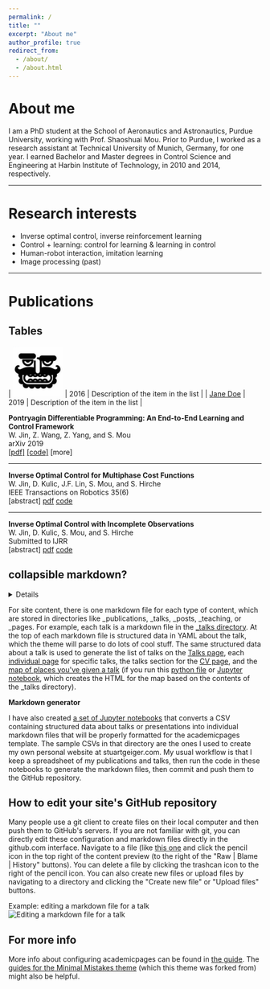```yaml
---
permalink: /
title: ""
excerpt: "About me"
author_profile: true
redirect_from: 
  - /about/
  - /about.html
---
```


About me
=====
I am a PhD student at the School of Aeronautics and Astronautics, Purdue University, working with Prof. Shaoshuai Mou. Prior to Purdue, I worked as a research assistant at Technical University of Munich, Germany, for one year. I earned Bachelor and Master degrees in Control Science and Engineering at Harbin Institute of Technology, in 2010 and 2014, respectively.

-----


Research interests
======
* Inverse optimal control, inverse reinforcement learning 
* Control + learning: control for learning & learning in control
* Human-robot interaction, imitation learning
* Image processing (past)

-----


Publications
======




## Tables

| <img src="/images/myicon.jpeg" style="width:100px;height:100px">    | 2016   | Description of the item in the list                          |
| [Jane Doe](#)    | 2019   | Description of the item in the list                          |




**Pontryagin Differentiable Programming: An End-to-End Learning and Control Framework** <br>
W. Jin, Z. Wang, Z. Yang, and S. Mou <br>
arXiv 2019 <br>
[[pdf]](https://arxiv.org/abs/1912.12970) [[code]](https://arxiv.org/abs/1912.12970) [more]


----

**Inverse Optimal Control for Multiphase Cost Functions** <br>
W. Jin, D. Kulic, J.F. Lin, S. Mou, and S. Hirche <br>
IEEE Transactions on Robotics 35(6) <br>
[abstract] [pdf](https://ieeexplore.ieee.org/document/8778698) [code](https://ieeexplore.ieee.org/document/8778698)

----

**Inverse Optimal Control with Incomplete Observations** <br>
W. Jin, D. Kulic, S. Mou, and S. Hirche <br>
Submitted to IJRR<br>
[abstract] [pdf](https://arxiv.org/pdf/1803.07696.pdf) [code](https://arxiv.org/pdf/1803.07696.pdf)







## collapsible markdown?

<details>CLICK ME
<p>

#### yes, even hidden code blocks!


</p>
</details>







For site content, there is one markdown file for each type of content, which are stored in directories like _publications, _talks, _posts, _teaching, or _pages. For example, each talk is a markdown file in the [_talks directory](https://github.com/academicpages/academicpages.github.io/tree/master/_talks). At the top of each markdown file is structured data in YAML about the talk, which the theme will parse to do lots of cool stuff. The same structured data about a talk is used to generate the list of talks on the [Talks page](https://academicpages.github.io/talks), each [individual page](https://academicpages.github.io/talks/2012-03-01-talk-1) for specific talks, the talks section for the [CV page](https://academicpages.github.io/cv), and the [map of places you've given a talk](https://academicpages.github.io/talkmap.html) (if you run this [python file](https://github.com/academicpages/academicpages.github.io/blob/master/talkmap.py) or [Jupyter notebook](https://github.com/academicpages/academicpages.github.io/blob/master/talkmap.ipynb), which creates the HTML for the map based on the contents of the _talks directory).

**Markdown generator**

I have also created [a set of Jupyter notebooks](https://github.com/academicpages/academicpages.github.io/tree/master/markdown_generator
) that converts a CSV containing structured data about talks or presentations into individual markdown files that will be properly formatted for the academicpages template. The sample CSVs in that directory are the ones I used to create my own personal website at stuartgeiger.com. My usual workflow is that I keep a spreadsheet of my publications and talks, then run the code in these notebooks to generate the markdown files, then commit and push them to the GitHub repository.

How to edit your site's GitHub repository
------
Many people use a git client to create files on their local computer and then push them to GitHub's servers. If you are not familiar with git, you can directly edit these configuration and markdown files directly in the github.com interface. Navigate to a file (like [this one](https://github.com/academicpages/academicpages.github.io/blob/master/_talks/2012-03-01-talk-1.md) and click the pencil icon in the top right of the content preview (to the right of the "Raw | Blame | History" buttons). You can delete a file by clicking the trashcan icon to the right of the pencil icon. You can also create new files or upload files by navigating to a directory and clicking the "Create new file" or "Upload files" buttons. 

Example: editing a markdown file for a talk
![Editing a markdown file for a talk](/images/editing-talk.png)

For more info
------
More info about configuring academicpages can be found in [the guide](https://academicpages.github.io/markdown/). The [guides for the Minimal Mistakes theme](https://mmistakes.github.io/minimal-mistakes/docs/configuration/) (which this theme was forked from) might also be helpful.

